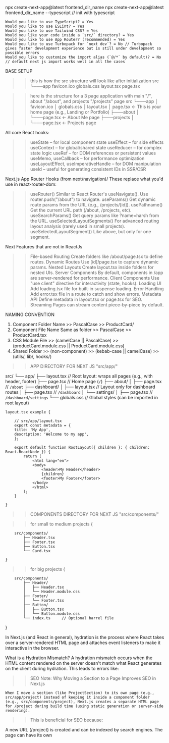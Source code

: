npx create-next-app@latest frontend_dir_name
npx create-next-app@latest frontend_dir_name --typescript // init with typescript

    Would you like to use TypeScript? = Yes
    Would you like to use ESLint? = Yes
    Would you like to use Tailwind CSS? = Yes
    Would you like your code inside a `src/` directory? = Yes
    Would you like to use App Router? (recommended) = Yes
    Would you like to use Turbopack for `next dev`? = No // Turbopack gives faster development experience but is still under development so possible errors
    Would you like to customize the import alias (`@/*` by default)? = No // default next js import works well in all the cases
    
BASE SETUP
>> this is how the src structure will look like after initialization 
    src
    └───app
            favicon.ico
            globals.css
            layout.tsx
            page.tsx

>> here is the structure for a 3 page application with main "/", about "/about", and projects "/projects" page
    src
    └───app
        │   favicon.ico
        │   globals.css
        │   layout.tsx
        │   page.tsx          ← This is your home page (e.g., Landing or Portfolio)
        ├───about
        │   └───page.tsx      ← About Me page
        ├───projects
        │   └───page.tsx      ← Projects page


All core React hooks:
>> useState – for local component state
>> useEffect – for side effects
>> useContext – for global/shared state
>> useReducer – for complex state logic
>> useRef – for DOM references or persistent values
>> useMemo, useCallback – for performance optimization
>> useLayoutEffect, useImperativeHandle – for DOM manipulation
>> useId – useful for generating consistent IDs in SSR/CSR

Next.js App Router Hooks (from next/navigation)/ These replace what you'd use in react-router-dom:
>> useRouter()	Similar to React Router's useNavigate(). Use router.push("/about") to navigate.
>> useParams()	Get dynamic route params from the URL (e.g., /projects/[id]).
>> usePathname()	Get the current URL path (/about, /projects, etc).
>> useSearchParams()	Get query params like ?name=harsh from the URL.
>> useSelectedLayoutSegments()	For advanced routing layout analysis (rarely used in small projects).
>> useSelectedLayoutSegment()	Like above, but only for one segment.


Next Features that are not in ReactJs
>> File-based Routing	Create folders like /about/page.tsx to define routes.
>> Dynamic Routes	Use [id]/page.tsx to capture dynamic params.
>> Nested Layouts	Create layout.tsx inside folders for nested UIs.
>> Server Components	By default, components in /app are server-rendered for performance.
>> Client Components	Use "use client" directive for interactivity (state, hooks).
>> Loading UI	Add loading.tsx file for built-in suspense loading.
>> Error Handling	Add error.tsx file in a route to catch and show errors.
>> Metadata API	Define metadata in layout.tsx or page.tsx for SEO.
>> Streaming	Pages can stream content piece-by-piece by default.







NAMING CONVENTION
1. Component Folder Name   >>  PascalCase  >>  ProductCard/
2. Component File Name	Same as folder  >>  PascalCase  >>  ProductCard.tsx
3. CSS Module File >>  (camelCase || PascalCase)   >>  (productCard.module.css || ProductCard.module.css)
4. Shared Folder    >>  (non-component) >>  (kebab-case || camelCase)   >>  (utils/, lib/, hooks/)







>> APP DIRECTORY FOR NEXT JS "src/app/"

src/
└── app/
    ├── layout.tsx          // Root layout: wraps all pages (e.g., with header, footer)
    ├── page.tsx            // Home page (`/`)
    ├── about/
    │   ├── page.tsx        // `/about`
    ├── dashboard/
    │   ├── layout.tsx      // Layout only for dashboard routes
    │   ├── page.tsx        // `/dashboard`
    │   └── settings/
    │       ├── page.tsx    // `/dashboard/settings`
    └── globals.css         // Global styles (can be imported in root layout)


    layout.tsx example {

        // src/app/layout.tsx
        export const metadata = {
        title: 'My App',
        description: 'Welcome to my app',
        };

        export default function RootLayout({ children }: { children: React.ReactNode }) {
            return (
                <html lang="en">
                <body>
                    <header>My Header</header>
                    {children}
                    <footer>My Footer</footer>
                </body>
                </html>
            );
        }

    }



>> COMPONENTS DIRECTORY FOR NEXT JS "src/components/"

>>  for small to medium projects {

        src/components/
            ├── Header.tsx
            ├── Footer.tsx
            ├── Button.tsx
            └── Card.tsx

    }

>>  for big projects {

        src/components/
            ├── Header/
            │   ├── Header.tsx
            │   └── Header.module.css
            ├── Footer/
            │   └── Footer.tsx
            ├── Button/
            │   ├── Button.tsx
            │   └── Button.module.css
            └── index.ts     // Optional barrel file

}




In Next.js (and React in general), hydration is the process where React takes over a server-rendered HTML page and attaches event listeners to make it interactive in the browser.

What is a Hydration Mismatch?
A hydration mismatch occurs when the HTML content rendered on the server doesn't match what React generates on the client during hydration. This leads to errors like:


>> SEO Note: Why Moving a Section to a Page Improves SEO in Next.js
    
    When I move a section (like ProjectSection) to its own page (e.g., src/app/project) instead of keeping it inside a component folder (e.g., src/components/project), Next.js creates a separate HTML page for /project during build time (using static generation or server-side rendering).

>> This is beneficial for SEO because:

A new URL (/project) is created and can be indexed by search engines.
The page can have its own <title>, <meta description>, and other SEO metadata.
The content is pre-rendered as HTML, so it’s visible to crawlers even before JavaScript runs.
More pages = better site structure, internal linking, and more keyword targeting opportunities.

>> Summary:
"Placing sections in src/app/[page] instead of src/components makes them fully routable and crawlable by search engines, resulting in improved SEO through better structure, metadata, and discoverability.